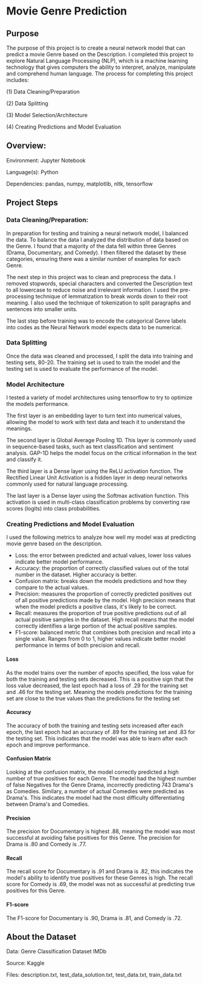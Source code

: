 # Movie Genre Prediction
## Purpose
The purpose of this project is to create a neural network model that can predict a movie Genre based on the Description. I completed this project to explore Natural Language Processing (NLP), which is a machine learning technology that gives computers the ability to interpret, analyze, manipulate and comprehend human language. The process for completing this project includes:

(1) Data Cleaning/Preparation

(2) Data Splitting

(3) Model Selection/Architecture

(4) Creating Predictions and Model Evaluation


## Overview:
Environment: Jupyter Notebook

Language(s): Python

Dependencies: pandas, numpy, matplotlib, nltk, tensorflow

## Project Steps
### Data Cleaning/Preparation:
In preparation for testing and training a neural network model, I balanced the data. To balance the data I analyzed the distribution of data based on the Genre. I found that a majority of the data fell within three Genres (Drama, Documentary, and Comedy). I then filtered the dataset by these categories, ensuring there was a similar number of examples for each Genre. 

The next step in this project was to clean and preprocess the data. I removed stopwords, special characters and converted the Description text to all lowercase to reduce noise and irrelevant information. I used the pre-processing technique of lemmatization to break words down to their root meaning. I also used the technique of tokenization to split paragraphs and sentences into smaller units.

The last step before training was to encode the categorical Genre labels into codes as the Neural Network model expects data to be numerical.


### Data Splitting
Once the data was cleaned and processed, I split the data into training and testing sets, 80-20. The training set is used to train the model and the testing set is used to evaluate the performance of the model.


### Model Architecture
I tested a variety of model architectures using tensorflow to try to optimize the models performance.

The first layer is an embedding layer to turn text into numerical values, allowing the model to work with text data and teach it to understand the meanings.

The second layer is Global Average Pooling 1D. This layer is commonly used in sequence-based tasks, such as text classification and sentiment analysis. GAP-1D helps the model focus on the critical information in the text and classify it.

The third layer is a Dense layer using the ReLU activation function. The Rectified Linear Unit Activation is a hidden layer in deep neural networks commonly used for natural language processing.

The last layer is a Dense layer using the Softmax activation function. This activation is used in multi-class classification problems by converting raw scores (logits) into class probabilities. 


### Creating Predictions and Model Evaluation
I used the following metrics to analyze how well my model was at predicting movie genre based on the description.
* Loss: the error between predicted and actual values, lower loss values indicate better model performance. 
* Accuracy: the proportion of correctly classified values out of the total number in the dataset. Higher accuracy is better.
* Confusion matrix: breaks down the models predictions and how they compare to the actual values.
* Precision: measures the proportion of correctly predicted positives out of all positive predictions made by the model. High precision means that when the model predicts a positive class, it's likely to be correct.
* Recall: measures the proportion of true positive predictions out of all actual positive samples in the dataset. High recall means that the model correctly identifies a large portion of the actual positive samples.
* F1-score: balanced metric that combines both precision and recall into a single value. Ranges from 0 to 1, higher values indicate better model performance in terms of both precision and recall. 


#### Loss
As the model trains over the number of epochs specified, the loss value for both the training and testing sets decreased. This is a positive sign that the loss value decreased, the last epoch had a loss of .29 for the training set and .46 for the testing set. Meaning the models predictions for the training set are close to the true values than the predictions for the testing set

#### Accuracy
The accuracy of both the training and testing sets increased after each epoch, the last epoch had an accuracy of .89 for the training set and .83 for the testing set. This indicates that the model was able to learn after each epoch and improve performance. 

#### Confusion Matrix
Looking at the confusion matrix, the model correctly predicted a high number of true positives for each Genre. The model had the highest number of false Negatives for the Genre Drama, incorrectly predicting 743 Drama's as Comedies. Similary, a number of actual Comedies were predicted as Drama's. This indicates the model had the most difficulty differentiating between Drama's and Comedies.

#### Precision
The precision for Documentary is highest .88, meaning the model was most successful at avoiding false positives for this Genre. The precision for Drama is .80 and Comedy is .77.

#### Recall
The recall score for Documentary is .91 and Drama is .82, this indicates the model's ability to identify true positives for these Genres is high. The recall score for Comedy is .69, the model was not as successful at predicting true positives for this Genre.

#### F1-score
The F1-score for Documentary is .90, Drama is .81, and Comedy is .72.

## About the Dataset
Data: Genre Classification Dataset IMDb

Source: Kaggle

Files: description.txt, test_data_solution.txt, test_data.txt, train_data.txt


